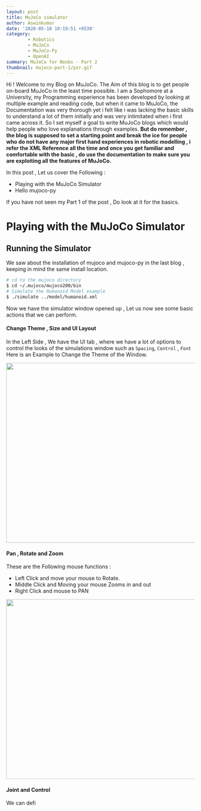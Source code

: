 ```yaml
---
layout: post
title: MuJoCo simulator
author: Aswinkumar
date: '2020-05-18 10:19:51 +0530'
category:
        - Robotics
        - MuJoCo
        - MuJoCo-Py
        - OpenAI
summary: MuJoCo for Noobs - Part 2
thumbnail: mujoco-part-1/pzr.gif
---
```


Hi ! Welcome to my Blog on MuJoCo. The Aim of this blog is to get people on-board MuJoCo in the least time possible. I am a Sophomore at a University, my Programming experience has been developed by looking at multiple example and reading code, but when it came to MuJoCo, the Documentation was very thorough yet i felt like i was lacking the basic skills to understand a lot of them initially and was very intimitated when i first came across it. So I set myself a goal to write MuJoCo blogs which would help people who love explanations through examples. **But do remember , the blog is supposed to set a starting point and break the ice for people who do not have any major first hand experiences in robotic modelling , i refer the XML Reference all the time and once you get familiar and comfortable with the basic , do use the documentation to make sure you are exploiting all the features of MuJoCo.**

In this post , Let us cover the Following :

- Playing with the MuJoCo Simulator
- Hello mujoco-py

If you have not seen my Part 1 of the post , Do look at it for the basics.

# Playing with the MuJoCo Simulator

## Running the Simulator

We saw about the installation of mujoco and mujoco-py in the last blog , keeping in mind the same install location.

```bash
# cd to the mujoco directory
$ cd ~/.mujoco/mujoco200/bin
# Simulate the Humanoid Model example
$ ./simulate ../model/humanoid.xml
```

Now we have the simulator window opened up , Let us now see some basic actions that we can perform.

#### Change Theme , Size and UI Layout

In the Left Side , We have the UI tab , where we have a lot of options to control the looks of the simulations window such as `Spacing`, `Control` , `Font` Here is an Example to Change the Theme of the Window.

<p align="center">
  <img width="640" height="480" src="https://github.com/aswinkumar1999/aswinkumar1999.github.io/raw/master/assets/img/posts/mujoco-part-1/theme.gif" />
</p>


#### Pan , Rotate and Zoom

These are the Following mouse functions :

- Left Click and move your mouse to Rotate.
- Middle Click and Moving your mouse Zooms in and out   
- Right Click and mouse to PAN

<p align="center">
  <img width="640" height="480" src="https://github.com/aswinkumar1999/aswinkumar1999.github.io/raw/master/assets/img/posts/mujoco-part-1/pzr.gif" />
</p>


#### Joint and Control

We can defi
